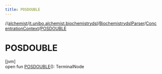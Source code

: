 ```yaml
---
title: POSDOUBLE
---
```

//[alchemist](../../../../index.html)/[it.unibo.alchemist.biochemistrydsl](../../index.html)/[BiochemistrydslParser](../index.html)/[ConcentrationContext](index.html)/[POSDOUBLE](-p-o-s-d-o-u-b-l-e.html)



# POSDOUBLE



[jvm]\
open fun [POSDOUBLE](-p-o-s-d-o-u-b-l-e.html)(): TerminalNode




